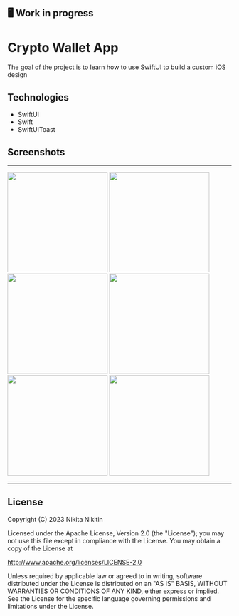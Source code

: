 ## 🖥 Work in progress

# Crypto Wallet App

The goal of the project is to learn how to use SwiftUI to build a custom iOS design

## Technologies

- SwiftUI
- Swift
- SwiftUIToast

## Screenshots

-----------------------------------------------------

<p>
  <img src="landing.png" width="225">
  <img src="generate_pass_1.png" width="225">
  <img src="generate_pass_2.png" width="225">
  <img src="main_1.png" width="225">
  <img src="main_2.png" width="225">
  <img src="main_3.png" width="225">
</p>

-----------------------------------------------------

## License

Copyright (C) 2023 Nikita Nikitin

Licensed under the Apache License, Version 2.0 (the "License");
you may not use this file except in compliance with the License.
You may obtain a copy of the License at

http://www.apache.org/licenses/LICENSE-2.0

Unless required by applicable law or agreed to in writing, software
distributed under the License is distributed on an "AS IS" BASIS,
WITHOUT WARRANTIES OR CONDITIONS OF ANY KIND, either express or implied.
See the License for the specific language governing permissions and
limitations under the License.
